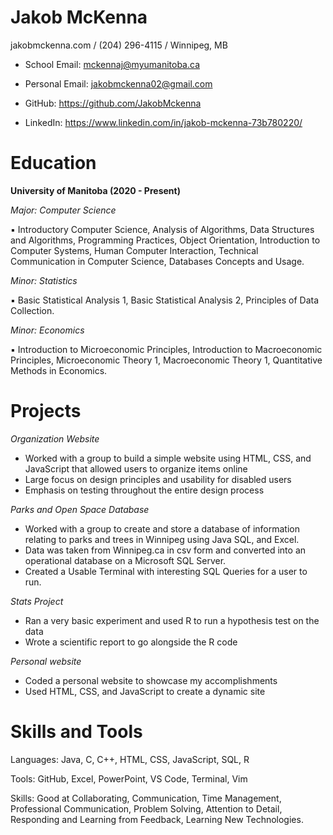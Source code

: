 # Jakob McKenna

jakobmckenna.com / (204) 296-4115 / Winnipeg, MB
* School Email: mckennaj@myumanitoba.ca

* Personal Email: jakobmckenna02@gmail.com

* GitHub: https://github.com/JakobMckenna

* LinkedIn: https://www.linkedin.com/in/jakob-mckenna-73b780220/

# Education

**University of Manitoba (2020 - Present)**

_Major: Computer Science_

▪ Introductory Computer Science, Analysis of Algorithms, Data Structures and Algorithms,
Programming Practices, Object Orientation, Introduction to Computer Systems, Human
Computer Interaction, Technical Communication in Computer Science, Databases Concepts
and Usage.

_Minor: Statistics_

▪ Basic Statistical Analysis 1, Basic Statistical Analysis 2, Principles of Data Collection.

_Minor: Economics_

▪ Introduction to Microeconomic Principles, Introduction to Macroeconomic Principles,
Microeconomic Theory 1, Macroeconomic Theory 1, Quantitative Methods in Economics.

# Projects

_Organization Website_

* Worked with a group to build a simple website using HTML, CSS, and JavaScript that
allowed users to organize items online
* Large focus on design principles and usability for disabled users
* Emphasis on testing throughout the entire design process

_Parks and Open Space Database_

* Worked with a group to create and store a database of information relating to parks and trees
in Winnipeg using Java SQL, and Excel.
* Data was taken from Winnipeg.ca in csv form and converted into an operational database on
a Microsoft SQL Server.
* Created a Usable Terminal with interesting SQL Queries for a user to run.

_Stats Project_

* Ran a very basic experiment and used R to run a hypothesis test on the data
* Wrote a scientific report to go alongside the R code

_Personal website_
* Coded a personal website to showcase my accomplishments
* Used HTML, CSS, and JavaScript to create a dynamic site

# Skills and Tools

Languages: Java, C, C++, HTML, CSS, JavaScript, SQL, R

Tools: GitHub, Excel, PowerPoint, VS Code, Terminal, Vim

Skills: Good at Collaborating, Communication, Time Management, Professional Communication,
Problem Solving, Attention to Detail, Responding and Learning from Feedback, Learning New
Technologies.
